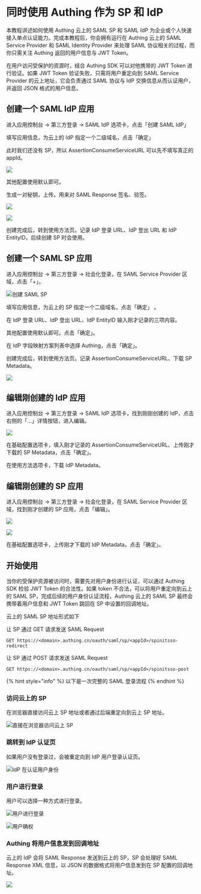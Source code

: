 # 同时使用 Authing 作为 SP 和 IdP

本教程讲述如何使用 Authing 云上的 SAML SP 和 SAML IdP 为企业或个人快速接入单点认证能力。完成本教程后，你会拥有运行在 Authing 云上的 SAML Service Provider 和 SAML Identity Provider 来处理 SAML 协议相关的过程，而你只需关注 Authing 返回的用户信息与 JWT Token。

在用户访问受保护的资源时，结合 Authing SDK 可以对他携带的 JWT Token 进行验证。如果 JWT Token 验证失败，只需将用户重定向到 SAML Service Provider 的云上地址，它会负责通过 SAML 协议与 IdP 交换信息从而认证用户，并返回 JSON 格式的用户信息。

## 创建一个 SAML IdP 应用

进入应用控制台 -&gt; 第三方登录 -&gt; SAML IdP 选项卡，点击「创建 SAML IdP」

填写应用信息，为云上的 IdP 指定一个二级域名，点击「确定」

此时我们还没有 SP，所以 AssertionConsumeServiceURL 可以先不填写真正的 appId。

![](../../.gitbook/assets/image%20%28524%29.png)

其他配置使用默认即可。

生成一对秘钥，上传。用来对 SAML Response 签名、验签。

![](../../.gitbook/assets/image%20%28526%29.png)

![](../../.gitbook/assets/image%20%28298%29.png)

创建完成后，转到使用方法页。记录 IdP 登录 URL、IdP 登出 URL 和 IdP EntityID，后续创建 SP 时会使用。

## 创建一个 SAML SP 应用

进入应用控制台 -&gt; 第三方登录 -&gt; 社会化登录，在 SAML Service Provider 区域，点击「+」。

![&#x521B;&#x5EFA; SAML SP](../../.gitbook/assets/image%20%28348%29.png)

填写应用信息，为云上的 SP 指定一个二级域名，点击「确定」 。

在 IdP 登录 URL、IdP 登出 URL、IdP EntityID 输入刚才记录的三项内容。

其他配置使用默认即可。点击「确定」。

在 IdP 字段映射方案列表中选择 Authing，点击「确定」。

创建完成后，转到使用方法页。记录 AssertionConsumeServiceURL、下载 SP Metadata。

![](../../.gitbook/assets/image%20%2811%29.png)

## 编辑刚创建的 IdP 应用

进入应用控制台 -&gt; 第三方登录 -&gt; SAML IdP 选项卡，找到刚刚创建的 IdP，点击右侧的「...」详情按钮，进入编辑。

![](../../.gitbook/assets/image%20%28354%29.png)

在基础配置选项卡，填入刚才记录的 AssertionConsumeServiceURL、上传刚才下载的 SP Metadata，点击「确定」。

在使用方法选项卡，下载 IdP Metadata。

## 编辑刚创建的 SP 应用

进入应用控制台 -&gt; 第三方登录 -&gt; 社会化登录，在 SAML Service Provider 区域，找到刚才创建的 SP 应用，点击「编辑」。

![](../../.gitbook/assets/image%20%28446%29.png)

![](../../.gitbook/assets/image%20%28101%29.png)

在基础配置选项卡，上传刚才下载的 IdP Metadata。点击「确定」。

## 开始使用

当你的受保护资源被访问时，需要先对用户身份进行认证，可以通过 Authing SDK 检验 JWT Token 的合法性。如果 token 不合法，可以将用户重定向到云上的 SAML SP，完成后续的用户身份认证流程，Authing 云上的 SAML SP 最终会携带着用户信息和 JWT Token 跳回在 SP 中设置的回调地址。

云上的 SAML SP 地址形式如下

让 SP 通过 GET 请求发送 SAML Request

```text
GET https://<domain>.authing.cn/oauth/saml/sp/<appId>/spinitsso-redirect
```

让 SP 通过 POST 请求发送 SAML Request

```text
GET https://<domain>.authing.cn/oauth/saml/sp/<appId>/spinitsso-post
```

{% hint style="info" %}
以下是一次完整的 SAML 登录流程
{% endhint %}

### 访问云上的 SP

在浏览器直接访问云上 SP 地址或者通过后端重定向到云上 SP 地址。

![&#x76F4;&#x63A5;&#x5728;&#x6D4F;&#x89C8;&#x5668;&#x8BBF;&#x95EE;&#x4E91;&#x4E0A; SP](../../.gitbook/assets/image%20%28388%29.png)

### 跳转到 IdP 认证页

如果用户没有登录过，会被重定向到 IdP 用户登录认证页。

![IdP &#x5728;&#x8BA4;&#x8BC1;&#x7528;&#x6237;&#x8EAB;&#x4EFD;](../../.gitbook/assets/image%20%28252%29.png)

### 用户进行登录

用户可以选择一种方式进行登录。

![&#x7528;&#x6237;&#x8FDB;&#x884C;&#x767B;&#x5F55;](../../.gitbook/assets/image%20%28587%29.png)

![&#x7528;&#x6237;&#x786E;&#x6743;](../../.gitbook/assets/image%20%28246%29.png)

### Authing 将用户信息发到回调地址

云上的 IdP 会将 SAML Response 发送到云上的 SP，SP 会处理好 SAML Response XML 信息，以 JSON 的数据格式将用户信息发到在 SP 配置的回调地址。

![](../../.gitbook/assets/image%20%2834%29.png)



